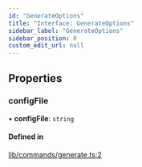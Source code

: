 ```yaml
---
id: "GenerateOptions"
title: "Interface: GenerateOptions"
sidebar_label: "GenerateOptions"
sidebar_position: 0
custom_edit_url: null
---
```


## Properties

### configFile

• **configFile**: `string`

#### Defined in

[lib/commands/generate.ts:2](https://github.com/agentender/code-rub/blob/3647cc9/packages/code-rub/src/lib/commands/generate.ts#L2)
